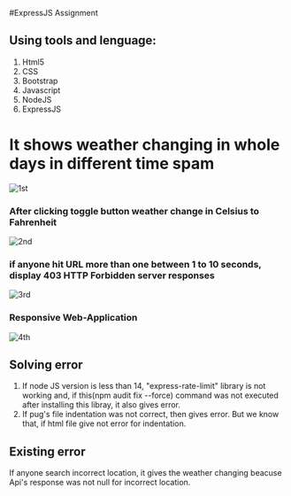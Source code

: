#ExpressJS Assignment

## Using tools and lenguage:
1. Html5
2. CSS
3. Bootstrap
4. Javascript
5. NodeJS
6. ExpressJS

# It shows weather changing in whole days in different time spam
![1st](https://user-images.githubusercontent.com/69507020/147814479-cf018ea3-cdfc-445f-bb61-fff06729cb87.png)

### After clicking toggle button weather change in Celsius to Fahrenheit
![2nd](https://user-images.githubusercontent.com/69507020/147814480-f702a1ca-5f6c-4a26-8235-1c4e30240d33.png)

### if anyone hit URL more than one between 1 to 10 seconds, display 403 HTTP Forbidden server responses
![3rd](https://user-images.githubusercontent.com/69507020/147804544-7aee7368-f083-4fc7-992a-0d24574879a0.png)

### Responsive Web-Application
![4th](https://user-images.githubusercontent.com/69507020/147814485-d22bd050-9e6c-45a0-8761-f0a37746d51e.png)

## Solving error
1. If node JS version is less than 14, "express-rate-limit" library is not working and, if this(npm audit fix --force) command was not executed after installing this libray, it also gives error.
2. If pug's file indentation was not correct, then gives error. But we know that, if html file give not error for indentation.

## Existing error
If anyone search incorrect location, it gives the weather changing beacuse Api's response was not null for incorrect location. 
